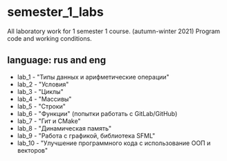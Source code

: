 # semester_1_labs
All laboratory work for 1 semester 1 course. (autumn-winter 2021) Program code and working conditions.

language: rus and eng
---
+ lab_1 - "Типы данных и арифметические операции"
+ lab_2 - "Условия"
+ lab_3 - "Циклы"
+ lab_4 - "Массивы"
+ lab_5 - "Строки"
+ lab_6 - "Функции" (попытки работать с GitLab/GitHub)
+ lab_7 - "Гит и CMake"
+ lab_8 - "Динамическая память"
+ lab_9 - "Работа с графикой, библиотека SFML"
+ lab_10 - "Улучшение программного кода с использование ООП и векторов"


